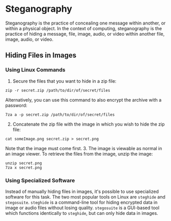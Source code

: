 # Steganography

Steganography is the practice of concealing one message within another, or within a physical object. In the context of
computing, steganography is the practice of hiding a message, file, image, audio, or video within another file, image,
audio, or video.

## Hiding Files in Images

### Using Linux Commands

1. Secure the files that you want to hide in a zip file:
```shell
zip -r secret.zip /path/to/dir/of/secret/files
```
Alternatively, you can use this command to also encrypt the archive with a password:
```shell
7za a -p secret.zip /path/to/dir/of/secret/files
```
2. Concatenate the zip file with the image in which you wish to hide the zip file:
```shell
cat someImage.png secret.zip > secret.png
```
Note that the image must come first.
3. The image is viewable as normal in an image viewer. To retrieve the files from the image, unzip the image:
```shell
unzip secret.png
7za x secret.png
```

### Using Specialized Software

Instead of manually hiding files in images, it's possible to use specialized software for this task. The two most
popular tools on Linux are `steghide` and `stegosuite`. `steghide` is a command-line tool for hiding encrypted data in
image or audio files without losing quality. `stegosuite` is a GUI-based tool which functions identically to `steghide`,
but can only hide data in images.
